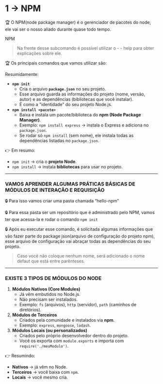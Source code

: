 # 1 → NPM

🏆 O NPM(node package manager) é o gerenciador de pacotes do node, ele vai ser o nosso aliado durante quase todo tempo.

NPM <SUBCOMANDO>

> Na frente desse subcomando é possível utilizar o - - help para obter explicações sobre ele.
> 

🏆 Os principais comandos que vamos utilizar são:

Resumidamente:

- **`npm init`**
    - Cria o arquivo **`package.json`** no seu projeto.
    - Esse arquivo guarda as informações do projeto (nome, versão, autor) e as dependências (bibliotecas que você instalar).
    - É como a "identidade" do seu projeto Node.js.
- **`npm install <pacote>`**
    - Baixa e instala um pacote/biblioteca do **npm (Node Package Manager)**.
    - Exemplo: `npm install express` → instala o Express e adiciona no `package.json`.
    - Se rodar só `npm install` (sem nome), ele instala todas as dependências listadas no `package.json`.

👉 Em resumo:

- `npm init` → cria o **projeto Node**.
- `npm install` → instala **bibliotecas** para usar no projeto.

---

### VAMOS APRENDER ALGUMAS PRÁTICAS BÁSICAS DE MÓDULOS DE INTERAÇÃO E REQUISIÇÃO

🔒 Para isso vamos criar uma pasta chamada “hello-npm”

🔒 Para essa pasta ser um repositório que é administrado pelo NPM, vamos ter que acessa-la e rodar o comando `npm init`

🔒 Após eu executar esse comando, é solicitada algumas informações que vão fazer parte do package json(arquivo de configuração do projeto npm), esse arquivo de configuração vai abraçar todas as dependências do seu projeto.

> Caso você não coloque nenhum nome, será adicionado o nome defaut que está entre parênteses.
> 


---

### EXISTE 3 TIPOS DE MÓDULOS DO NODE

1. **Módulos Nativos (Core Modules)**
    - Já vêm embutidos no Node.js.
    - Não precisam ser instalados.
    - Exemplo: `fs` (arquivos), `http` (servidor), `path` (caminhos de diretórios).
2. **Módulos de Terceiros**
    - Criados pela comunidade e instalados via **npm**.
    - Exemplo: `express`, `mongoose`, `lodash`.
3. **Módulos Locais (ou personalizados)**
    - Criados pelo próprio desenvolvedor dentro do projeto.
    - Você os exporta com `module.exports` e importa com `require('./meuModulo')`.

👉 Resumindo:

- **Nativos** → já vêm no Node.
- **Terceiros** → você baixa com `npm`.
- **Locais** → você mesmo cria.